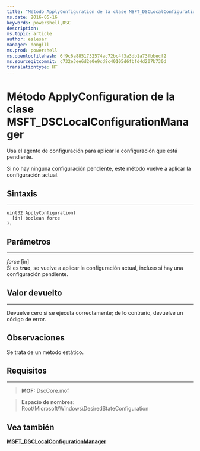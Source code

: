 ```yaml
---
title: "Método ApplyConfiguration de la clase MSFT_DSCLocalConfigurationManager"
ms.date: 2016-05-16
keywords: powershell,DSC
description: 
ms.topic: article
author: eslesar
manager: dongill
ms.prod: powershell
ms.openlocfilehash: 6f9c6a8851732574ac72bc4f3a3db1a73fbbecf2
ms.sourcegitcommit: c732e3ee6d2e0e9cd8c40105d6fbfd4d207b730d
translationtype: HT
---
```

# <a name="applyconfiguration-method-of-the-msftdsclocalconfigurationmanager-class"></a>Método ApplyConfiguration de la clase MSFT_DSCLocalConfigurationManager

Usa el agente de configuración para aplicar la configuración que está pendiente. 

Si no hay ninguna configuración pendiente, este método vuelve a aplicar la configuración actual.


## <a name="syntax"></a>Sintaxis
------

```mof
uint32 ApplyConfiguration(
  [in] boolean force
);
```

## <a name="parameters"></a>Parámetros
----------

*force* \[in\]  
Si es **true**, se vuelve a aplicar la configuración actual, incluso si hay una configuración pendiente.

## <a name="return-value"></a>Valor devuelto
------------

Devuelve cero si se ejecuta correctamente; de lo contrario, devuelve un código de error.

## <a name="remarks"></a>Observaciones

Se trata de un método estático.

## <a name="requirements"></a>Requisitos
------------
>**MOF:** DscCore.mof

>**Espacio de nombres**: Root\Microsoft\Windows\DesiredStateConfiguration


## <a name="see-also"></a>Vea también


[**MSFT_DSCLocalConfigurationManager**](msft-dsclocalconfigurationmanager.md)

 

 



